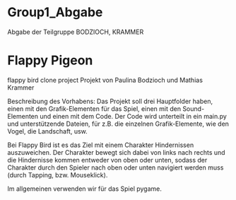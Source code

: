 # Group1_Abgabe
Abgabe der Teilgruppe BODZIOCH, KRAMMER

# Flappy Pigeon
flappy bird clone project
Projekt von Paulina Bodzioch und Mathias Krammer

Beschreibung des Vorhabens: Das Projekt soll drei Hauptfolder haben, einen mit den Grafik-Elementen für das Spiel, einen mit den Sound-Elementen und einen mit dem Code. Der Code wird unterteilt in ein main.py und unterstützende Dateien, für z.B. die einzelnen Grafik-Elemente, wie den Vogel, die Landschaft, usw.

Bei Flappy Bird ist es das Ziel mit einem Charakter Hindernissen auszuweichen. Der Charakter bewegt sich dabei von links nach rechts und die Hindernisse kommen entweder von oben oder unten, sodass der Charakter durch den Spieler nach oben oder unten navigiert werden muss (durch Tapping, bzw. Mouseklick).

Im allgemeinen verwenden wir für das Spiel pygame.
